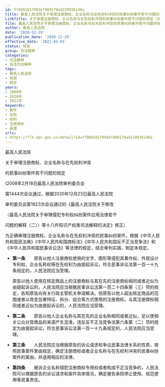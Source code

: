 ```yaml
---
id: ff808181799def980179ad228936148a
title: 最高人民法院关于审理注册商标、企业名称与在先权利冲突的民事纠纷案件若干问题的规定
LinkTitle: 关于审理注册商标、企业名称与在先权利冲突的民事纠纷案件若干问题的规定（2020）
file: 最高人民法院关于审理注册商标、企业名称与在先权利冲突的民事纠纷案件若干问题的规定_20201229_ff808181799def980179ad228936148a.docx
author: 最高人民法院
date: '2020-12-29'
publication_date: '2020-12-29'
effective_date: '2021-01-01'
status: 有效
group: 司法解释
categories:
- 司法解释
- 高法司法解释
tags:
- 最高人民法院
- 有效
- 规定
years:
- 2008年
- 2020年
- 2021年
keywords:
- 案件
- 名称
- 权利
- 注册商标
- 审理
urls:
- https://flk.npc.gov.cn/detail?id=ff808181799def980179ad228936148a
---
```


最高人民法院

关于审理注册商标、企业名称与在先权利冲突

的民事纠纷案件若干问题的规定

(2008年2月18日最高人民法院审判委员会

第1444次会议通过，根据2020年12月23日最高人民法院

审判委员会第1823次会议通过的《最高人民法院关于修改

〈最高人民法院关于审理侵犯专利权纠纷案件应用法律若干

问题的解释（二）〉等十八件知识产权类司法解释的决定》修正）

为正确审理注册商标、企业名称与在先权利冲突的民事纠纷案件，根据《中华人民共和国民法典》《中华人民共和国商标法》《中华人民共和国反不正当竞争法》和《中华人民共和国民事诉讼法》等法律的规定，结合审判实践，制定本规定。

- **第一条**　　原告以他人注册商标使用的文字、图形等侵犯其著作权、外观设计专利权、企业名称权等在先权利为由提起诉讼，符合民事诉讼法第一百一十九条规定的，人民法院应当受理。

  原告以他人使用在核定商品上的注册商标与其在先的注册商标相同或者近似为由提起诉讼的，人民法院应当根据民事诉讼法第一百二十四条第（三）项的规定，告知原告向有关行政主管机关申请解决。但原告以他人超出核定商品的范围或者以改变显著特征、拆分、组合等方式使用的注册商标，与其注册商标相同或者近似为由提起诉讼的，人民法院应当受理。

- **第二条**　　原告以他人企业名称与其在先的企业名称相同或者近似，足以使相关公众对其商品的来源产生混淆，违反反不正当竞争法第六条第（二）项的规定为由提起诉讼，符合民事诉讼法第一百一十九条规定的，人民法院应当受理。

- **第三条**　　人民法院应当根据原告的诉讼请求和争议民事法律关系的性质，按照民事案件案由规定，确定注册商标或者企业名称与在先权利冲突的民事纠纷案件的案由，并适用相应的法律。

- **第四条**　　被诉企业名称侵犯注册商标专用权或者构成不正当竞争的，人民法院可以根据原告的诉讼请求和案件具体情况，确定被告承担停止使用、规范使用等民事责任。

